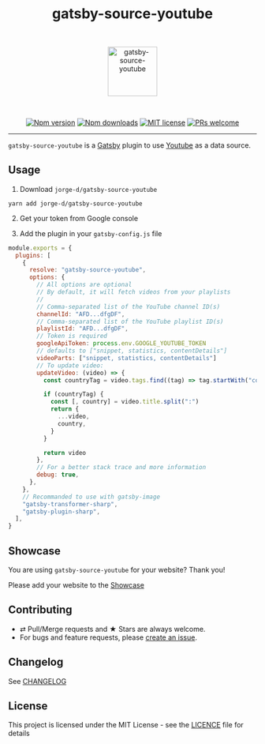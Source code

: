 <div align="center">
  <h1>gatsby-source-youtube</h1>
  <br/>
  <p>
    <img src="./logo.png" alt="gatsby-source-youtube" height="100px">
  </p>
  <br/>

[![Npm version][badge-npm]][npm]
[![Npm downloads][badge-npm-dl]][npm]
[![MIT license][badge-licence]](./LICENCE.md)
[![PRs welcome][badge-prs-welcome]](#contributing)

</div>

---

`gatsby-source-youtube` is a [Gatsby](https://www.gatsbyjs.org/) plugin to use [Youtube](https://www.youtube.com/) as a data source.

## Usage

1. Download `jorge-d/gatsby-source-youtube`

```shell
yarn add jorge-d/gatsby-source-youtube
```

2. Get your token from Google console

3. Add the plugin in your `gatsby-config.js` file

```js
module.exports = {
  plugins: [
    {
      resolve: "gatsby-source-youtube",
      options: {
        // All options are optional
        // By default, it will fetch videos from your playlists
        //
        // Comma-separated list of the YouTube channel ID(s)
        channelId: "AFD...dfgDF",
        // Comma-separated list of the YouTube playlist ID(s)
        playlistId: "AFD...dfgDF",
        // Token is required
        googleApiToken: process.env.GOOGLE_YOUTUBE_TOKEN
        // defaults to ["snippet, statistics, contentDetails"]
        videoParts: ["snippet, statistics, contentDetails"]
        // To update video:
        updateVideo: (video) => {
          const countryTag = video.tags.find((tag) => tag.startWith("country"))

          if (countryTag) {
            const [, country] = video.title.split(":")
            return {
              ...video,
              country,
            }
          }

          return video
        },
        // For a better stack trace and more information
        debug: true,
      },
    },
    // Recommanded to use with gatsby-image
    "gatsby-transformer-sharp",
    "gatsby-plugin-sharp",
  ],
}
```

## Showcase

You are using `gatsby-source-youtube` for your website?
Thank you!

Please add your website to the [Showcase](./showcase.yml)

## Contributing

- ⇄ Pull/Merge requests and ★ Stars are always welcome.
- For bugs and feature requests, please [create an issue][github-issue].

## Changelog

See [CHANGELOG](./CHANGELOG.md)

## License

This project is licensed under the MIT License - see the
[LICENCE](./LICENCE.md) file for details

[badge-npm]: https://img.shields.io/npm/v/gatsby-source-youtube.svg?style=flat-square
[badge-npm-dl]: https://img.shields.io/npm/dt/gatsby-source-youtube.svg?style=flat-square
[badge-licence]: https://img.shields.io/badge/license-MIT-blue.svg?style=flat-square
[badge-prs-welcome]: https://img.shields.io/badge/PRs-welcome-brightgreen.svg?style=flat-square
[npm-badge]: https://img.shields.io/npm/v/gatsby-source-youtube.svg?style=flat-square
[npm]: https://www.npmjs.org/package/gatsby-source-youtube
[github-issue]: https://github.com/cedricdelpoux/gatsby-source-youtube/issues/new
